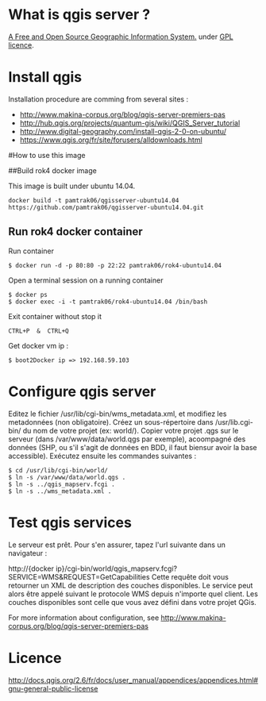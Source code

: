 # What is qgis server ?

[A Free and Open Source Geographic Information System.](http://www.qgis.org/) under [GPL licence](http://docs.qgis.org/2.6/fr/docs/user_manual/appendices/appendices.html#gnu-general-public-license).

# Install qgis

Installation procedure are comming from several sites :
 - http://www.makina-corpus.org/blog/qgis-server-premiers-pas
 - http://hub.qgis.org/projects/quantum-gis/wiki/QGIS_Server_tutorial
 - http://www.digital-geography.com/install-qgis-2-0-on-ubuntu/
 - https://www.qgis.org/fr/site/forusers/alldownloads.html
 

#How to use this image

##Build rok4 docker image

This image is built under ubuntu 14.04.

```
docker build -t pamtrak06/qgisserver-ubuntu14.04 https://github.com/pamtrak06/qgisserver-ubuntu14.04.git
```

## Run rok4 docker container

Run container
```
$ docker run -d -p 80:80 -p 22:22 pamtrak06/rok4-ubuntu14.04
```

Open a terminal session on a running container
```
$ docker ps
$ docker exec -i -t pamtrak06/rok4-ubuntu14.04 /bin/bash
```

Exit container without stop it
```
CTRL+P  &  CTRL+Q
```

Get docker vm ip : 
```
$ boot2Docker ip => 192.168.59.103
```

# Configure qgis server

Editez le fichier /usr/lib/cgi-bin/wms_metadata.xml, et modifiez les metadonnées (non obligatoire).
Créez un sous-répertoire dans /usr/lib.cgi-bin/ du nom de votre projet (ex: world/).
Copier votre projet .qgs sur le serveur (dans /var/www/data/world.qgs par exemple), acoompagné des données (SHP, ou s'il s'agit de données en BDD, il faut biensur avoir la base accessible).
Exécutez ensuite les commandes suivantes :

```
$ cd /usr/lib/cgi-bin/world/
$ ln -s /var/www/data/world.qgs .
$ ln -s ../qgis_mapserv.fcgi .
$ ln -s ../wms_metadata.xml .
```

# Test qgis services

Le serveur est prêt. Pour s'en assurer, tapez l'url suivante dans un navigateur :

http://{docker ip}/cgi-bin/world/qgis_mapserv.fcgi?SERVICE=WMS&REQUEST=GetCapabilities
Cette requête doit vous retourner un XML de description des couches disponibles.
Le service peut alors être appelé suivant le protocole WMS depuis n'importe quel client.
Les couches disponibles sont celle que vous avez défini dans votre projet QGis.

For more information about configuration, see http://www.makina-corpus.org/blog/qgis-server-premiers-pas

# Licence

http://docs.qgis.org/2.6/fr/docs/user_manual/appendices/appendices.html#gnu-general-public-license
